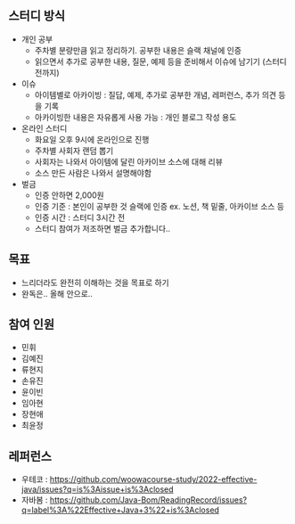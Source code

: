 ## 스터디 방식

- 개인 공부
    - 주차별 분량만큼 읽고 정리하기. 공부한 내용은 슬랙 채널에 인증
    - 읽으면서 추가로 공부한 내용, 질문, 예제 등을 준비해서 이슈에 남기기 (스터디 전까지)
- 이슈
    - 아이템별로 아카이빙 : 질답, 예제, 추가로 공부한 개념, 레퍼런스, 추가 의견 등을 기록
    - 아카이빙한 내용은 자유롭게 사용 가능 : 개인 블로그 작성 용도
- 온라인 스터디
    - 화요일 오후 9시에 온라인으로 진행
    - 주차별 사회자 랜덤 뽑기
    - 사회자는 나와서 아이템에 달린 아카이브 소스에 대해 리뷰
    - 소스 만든 사람은 나와서 설명해야함
- 벌금
    - 인증 안하면 2,000원
    - 인증 기준 : 본인이 공부한 것 슬랙에 인증 ex. 노션, 책 밑줄, 아카이브 소스 등
    - 인증 시간 : 스터디 3시간 전
    - 스터디 참여가 저조하면 벌금 추가합니다..

## 목표

- 느리더라도 완전히 이해하는 것을 목표로 하기
- 완독은.. 올해 안으로..

## 참여 인원

- 민휘
- 김예진
- 류현지
- 손유진
- 윤이빈
- 임아현
- 장현애
- 최윤정

## 레퍼런스

- 우테코 : https://github.com/woowacourse-study/2022-effective-java/issues?q=is%3Aissue+is%3Aclosed
- 자바봄 : https://github.com/Java-Bom/ReadingRecord/issues?q=label%3A%22Effective+Java+3%22+is%3Aclosed
